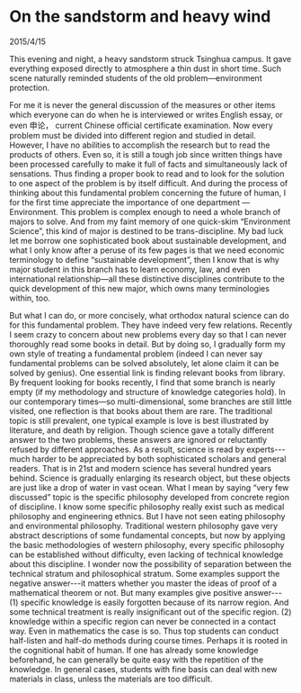 # On the sandstorm and heavy wind 
2015/4/15

This evening and night, a heavy sandstorm struck Tsinghua campus. It gave everything exposed directly to atmosphere a thin dust in short time. Such scene naturally reminded students of the old problem—environment protection.

For me it is never the general discussion of the measures or other items which everyone can do when he is interviewed or writes English essay, or even 申论， current Chinese official certificate examination. Now every problem must be divided into different region and studied in detail. However, I have no abilities to accomplish the research but to read the products of others. Even so, it is still a tough job since written things have been processed carefully to make it full of facts and simultaneously lack of sensations. Thus finding a proper book to read and to look for the solution to one aspect of the problem is by itself difficult. And during the process of thinking about this fundamental problem concerning the future of human, I for the first time appreciate the importance of one department — Environment. This problem is complex enough to need a whole branch of majors to solve. And from my faint memory of one quick-skim “Environment Science”, this kind of major is destined to be trans-discipline. My bad luck let me borrow one sophisticated book about sustainable development, and what I only know after a peruse of its few pages is that we need economic terminology to define “sustainable development”, then I know that is why major student in this branch has to learn economy, law, and even international relationship—all these distinctive disciplines contribute to the quick development of this new major, which owns many terminologies within, too.

But what I can do, or more concisely, what orthodox natural science can do for this fundamental problem. They have indeed very few relations. Recently I seem crazy to concern about new problems every day so that I can never thoroughly read some books in detail. But by doing so, I gradually form my own style of treating a fundamental problem (indeed I can never say fundamental problems can be solved absolutely, let alone claim it can be solved by genius). One essential link is finding relevant books from library. By frequent looking for books recently, I find that some branch is nearly empty (if my methodology and structure of knowledge categories hold). In our contemporary times—so multi-dimensional, some branches are still little visited, one reflection is that books about them are rare. The traditional topic is still prevalent, one typical example is love is best illustrated by literature, and death by religion. Though science gave a totally different answer to the two problems, these answers are ignored or reluctantly refused by different approaches. As a result, science is read by experts---much harder to be appreciated by both sophisticated scholars and general readers. That is in 21st and modern science has several hundred years behind. Science is gradually enlarging its research object, but these objects are just like a drop of water in vast ocean. What I mean by saying “very few discussed” topic is the specific philosophy developed from concrete region of discipline. I know some specific philosophy really exist such as medical philosophy and engineering ethnics. But I have not seen eating philosophy and environmental philosophy. Traditional western philosophy gave very abstract descriptions of some fundamental concepts, but now by applying the basic methodologies of western philosophy, every specific philosophy can be established without difficulty, even lacking of technical knowledge about this discipline. I wonder now the possibility of separation between the technical stratum and philosophical stratum. Some examples support the negative answer---it matters whether you master the ideas of proof of a mathematical theorem or not. But many examples give positive answer--- (1) specific knowledge is easily forgotten because of its narrow region. And some technical treatment is really insignificant out of the specific region. (2) knowledge within a specific region can never be connected in a contact way. Even in mathematics the case is so. Thus top students can conduct half-listen and half-do methods during course times. Perhaps it is rooted in the cognitional habit of human. If one has already some knowledge beforehand, he can generally be quite easy with the repetition of the knowledge. In general cases, students with fine basis can deal with new materials in class, unless the materials are too difficult.
